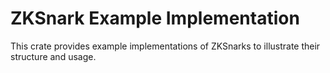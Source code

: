 # ZKSnark Example Implementation

This crate provides example implementations of ZKSnarks to illustrate their 
structure and usage.

